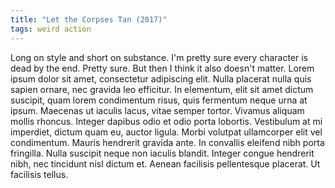```yaml
---
title: "Let the Corpses Tan (2017)"
tags: weird action
---
```


Long on style and short on substance. I'm pretty sure every character is dead by the end. Pretty sure. But then I think it also doesn't matter. Lorem ipsum dolor sit amet, consectetur adipiscing elit. Nulla placerat nulla quis sapien ornare, nec gravida leo efficitur. In elementum, elit sit amet dictum suscipit, quam lorem condimentum risus, quis fermentum neque urna at ipsum. Maecenas ut iaculis lacus, vitae semper tortor. Vivamus aliquam mollis rhoncus. Integer dapibus odio et odio porta lobortis. Vestibulum at mi imperdiet, dictum quam eu, auctor ligula. Morbi volutpat ullamcorper elit vel condimentum. Mauris hendrerit gravida ante. In convallis eleifend nibh porta fringilla. Nulla suscipit neque non iaculis blandit. Integer congue hendrerit nibh, nec tincidunt nisl dictum et. Aenean facilisis pellentesque placerat. Ut facilisis tellus.
